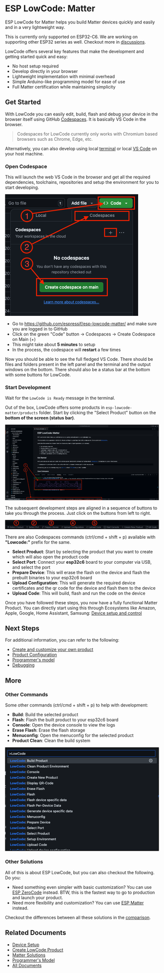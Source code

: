 # ESP LowCode: Matter

ESP LowCode for Matter helps you build Matter devices quickly and easily and in a very lightweight way.

This is currently only supported on ESP32-C6. We are working on supporting other ESP32 series as well. Checkout more in [discussions](https://github.com/espressif/esp-lowcode-matter/discussions).

LowCode offers several key features that make the development and getting started quick and easy:

* No host setup required
* Develop directly in your browser
* Lightweight implementation with minimal overhead
* Simple Arduino-like programming model for ease of use
* Full Matter certification while maintaining simplicity

## Get Started

With LowCode you can easily edit, build, flash and debug your device in the browser itself using GitHub [Codespaces](#open-codespace). It is basically VS Code in the browser.

> Codespaces for LowCode currently only works with Chromium based browsers such as Chrome, Edge, etc.

Alternatively, you can also develop using local [terminal](./docs/getting_started_terminal.md) or local [VS Code](./docs/getting_started_vscode.md) on your host machine.

### Open Codespace

This will launch the web VS Code in the browser and get all the required dependencies, toolchains, repositories and setup the environment for you to start developing.

![Open Codespace](./docs/images/open_codespace.png)

* Go to <https://github.com/espressif/esp-lowcode-matter/> and make sure you are logged in to GitHub
* Click on the green "Code" button -> Codespaces -> Create Codespace on Main (+)
* This might take about **5 minutes** to setup
* In the process, the codespace will **restart** a few times

Now you should be able to see the full fledged VS Code. There should be files and folders present in the left panel and the terminal and the output windows on the bottom. There should also be a status bar at the bottom with some buttons for LowCode.

### Start Development

Wait for the `LowCode is Ready` message in the terminal.

Out of the box, LowCode offers some products in `esp-lowcode-matter/products` folder. Start by clicking the "Select Product" button on the **bottom of the screen (status bar)**.

![Status Bar](./docs/images/status_bar.png)

The subsequent development steps are aligned in a sequence of buttons to take you through the process. Just click on the buttons from left to right.

![Status Bar](./docs/images/status_bar_steps.png)

There are also Codespaces commands (ctrl/cmd + shift + p) available with **"Lowcode:"** prefix for the same.

* **Select Product**: Start by selecting the product that you want to create which will also open the product code
* **Select Port**: Connect your **esp32c6** board to your computer via USB, and select the port
* **Prepare Device**: This will erase the flash on the device and flash the prebuilt binaries to your esp32c6 board
* **Upload Configuration**: This will generate the required device certificates and the qr code for the device and flash them to the device
* **Upload Code**: This will build, flash and run the code on the device

Once you have followed these steps, you now have a fully functional Matter Product. You can directly start using this through Ecosystems like Amazon, Apple, Google, Home Assistant, Samsung: [Device setup and control](./docs/device_setup.md)

## Next Steps

For additional information, you can refer to the following:

* [Create and customize your own product](./docs/create_product.md)
* [Product Configuration](./docs/product_configuration.md)
* [Programmer's model](./docs/programmer_model.md)
* [Debugging](./docs/debugging.md)

## More

### Other Commands

Some other commands (ctrl/cmd + shift + p) to help with development:

* **Build**: Build the selected product
* **Flash**: Flash the built product to your esp32c6 board
* **Console**: Open the device console to view the logs
* **Erase Flash**: Erase the flash storage
* **Menuconfig**: Open the menuconfig for the selected product
* **Product Clean**: Clean the build system

![commands](./docs/images/commands.png)

### Other Solutions

All of this is about ESP LowCode, but you can also checkout the following. Do you:

* Need something even simpler with basic customization? You can use [ESP ZeroCode](https://zerocode.espressif.com/) instead. BTW, this is the fastest way to go to production and launch your product.
* Need more flexibility and customization? You can use [ESP Matter](https://github.com/espressif/esp-matter) instead.

Checkout the differences between all these solutions in the [comparison](./docs/matter_solutions.md).

## Related Documents

* [Device Setup](./docs/device_setup.md)
* [Create LowCode Product](./docs/create_product.md)
* [Matter Solutions](./docs/matter_solutions.md)
* [Programmer's Model](./docs/programmer_model.md)
* [All Documents](./docs/all_documents.md)

